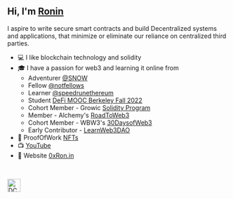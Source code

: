 ## Hi, I'm [Ronin](https://twitter.com/0xZKP)

 I aspire to write secure smart contracts and build Decentralized systems and applications,
 that minimize or eliminate our reliance on centralized third parties. 

* 💻 I like blockchain technology and solidity
* 🎓 I have a passion for web3 and learning it online from 
    - Adventurer [@SNOW](https://guild.xyz/snow)
    - Fellow [@notfellows](https://twitter.com/notfellows)
    - Learner [@speedrunethereum](https://speedrunethereum.com/builders/0xC218ba35881CC17bB20D3b4D3B0cf6EBca67BA97)
    - Student [DeFi MOOC Berkeley Fall 2022](https://defi-learning.org/f22)
    - Cohort Member - Growic [Solidity Program](https://growic.com/) 
    - Member - Alchemy's [RoadToWeb3](https://docs.alchemy.com/alchemy/road-to-web3/important-info)
    - Cohort Member - WBW3's [30DaysofWeb3](https://github.com/womenbuildweb3/30daysofweb3.xyz) 
    - Early Contributor - [LearnWeb3DAO](https://github.com/LearnWeb3DAO)
* :scroll: ProofOfWork [NFTs](https://opensea.io/ronin0x)
* :tv: [YouTube](https://www.youtube.com/channel/UC25WTNqM27pypYU8cTLwNDA)
* 🌄 Website [0xRon.in](http://0xron.in/)
<br /> 

[twitter]: https://twitter.com/0xZKP

[<img align="left" alt="DCBuilder | Twitter" width="30px" src="https://cdn.jsdelivr.net/npm/simple-icons@v3/icons/twitter.svg" />][twitter]
